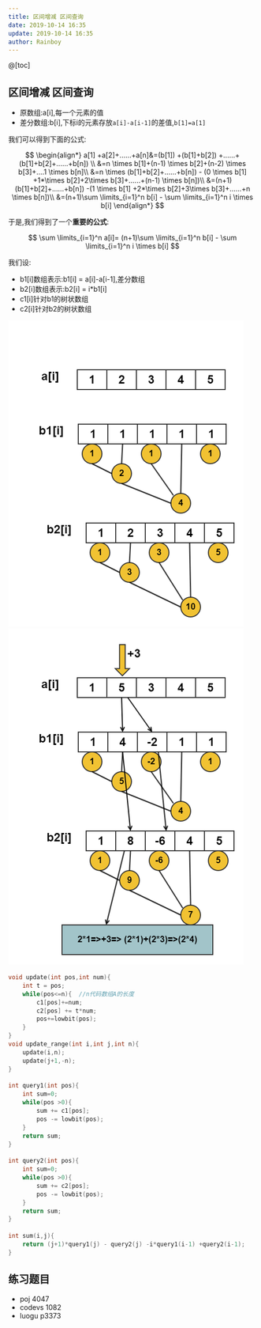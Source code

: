 ```yaml
---
title: 区间增减 区间查询
date: 2019-10-14 16:35
update: 2019-10-14 16:35
author: Rainboy
---
```


@[toc]

## 区间增减 区间查询

 - 原数组:a[i],每一个元素的值
 - 差分数组:b[i],下标i的元素存放`a[i]-a[i-1]`的差值,`b[1]=a[1]`

我们可以得到下面的公式:


$$
\begin{align*} a[1] +a[2]+......+a[n]&=(b[1]) +(b[1]+b[2]) +......+(b[1]+b[2]+......+b[n]) \\ &=n \times b[1]+(n-1) \times b[2]+(n-2) \times b[3]+....1 \times b[n]\\ &=n \times (b[1]+b[2]+......+b[n]) - (0 \times b[1] +1*\times b[2]+2\times b[3]+......+(n-1) \times b[n])\\ &=(n+1)(b[1]+b[2]+......+b[n]) -(1 \times b[1] +2*\times b[2]+3\times b[3]+......+n \times b[n])\\ &=(n+1)\sum \limits_{i=1}^n b[i] - \sum \limits_{i=1}^n i \times b[i] \end{align*}
$$

于是,我们得到了一个**重要的公式**:

$$
\sum \limits_{i=1}^n a[i]= (n+1)\sum \limits_{i=1}^n b[i] - \sum \limits_{i=1}^n i \times b[i]
$$

我们设:

 - b1[i]数组表示:b1[i] = a[i]-a[i-1],差分数组
 - b2[i]数组表示:b2[i] = i*b1[i]
 - c1[i]针对b1的树状数组
 - c2[i]针对b2的树状数组

![8](./bit/BITn8.png)
![9](./bit/BITn9.png)

```c
void update(int pos,int num){
    int t = pos;
    while(pos<=n){  //n代码数组A的长度
        c1[pos]+=num;
        c2[pos] += t*num;
        pos+=lowbit(pos);
    }
}
void update_range(int i,int j,int n){
    update(i,n);
    update(j+1,-n);
}

int query1(int pos){
    int sum=0;
    while(pos >0){
        sum += c1[pos];
        pos -= lowbit(pos);
    }
    return sum;
}

int query2(int pos){
    int sum=0;
    while(pos >0){
        sum += c2[pos];
        pos -= lowbit(pos);
    }
    return sum;
}

int sum(i,j){
    return (j+1)*query1(j) - query2(j) -i*query1(i-1) +query2(i-1);
}
```

## 练习题目

 - poj 4047
 - codevs 1082
 - luogu p3373
